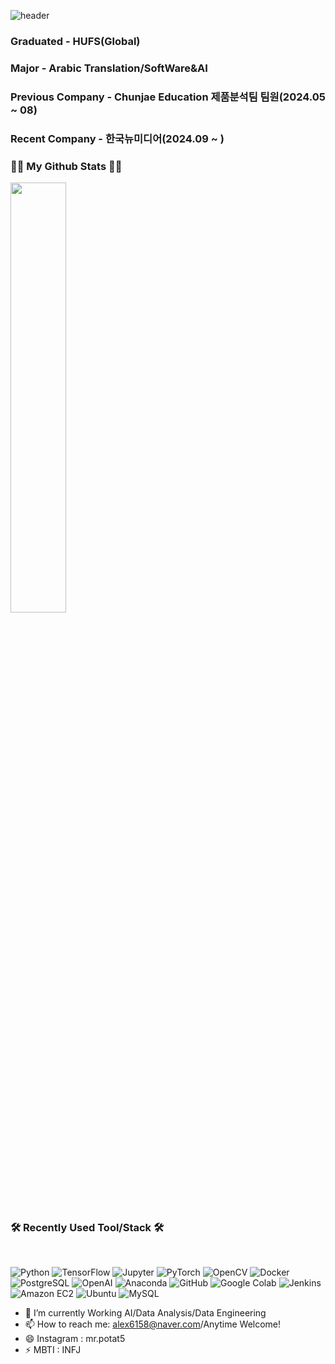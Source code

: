 ![header](https://capsule-render.vercel.app/api?type=Venom&color=auto&height=300&section=header&text=I'M%20DONY&fontSize=90)

### Graduated - HUFS(Global)
### Major - Arabic Translation/SoftWare&AI
### Previous Company - Chunjae Education 제품분석팀 팀원(2024.05 ~ 08)
### Recent Company   - 한국뉴미디어(2024.09 ~ )

<h3 align="left">👩‍💻 My Github Stats 👩‍💻</h3>
<a href="https://github.com/${dony1220}">
  <img src="https://github-readme-stats.vercel.app/api?username=dony1220&theme=tokyonight&show_icons=true" width="42%"/>
</a>


<h3 align="left"><b>🛠 Recently Used Tool/Stack 🛠</b></h3>
</br>
<p align="left">


<img alt="Python" src ="https://img.shields.io/badge/Python-3776AB.svg?&style=for-the-badge&logo=Python&logoColor=white"/>
<img alt="TensorFlow" src ="https://img.shields.io/badge/TensorFlow-FF6F00.svg?&style=for-the-badge&logo=TensorFlow&logoColor=black"/>
<img alt="Jupyter" src ="https://img.shields.io/badge/Jupyter-F37626.svg?&style=for-the-badge&logo=Jupyter&logoColor=white"/>
<img alt="PyTorch" src ="https://img.shields.io/badge/PyTorch-EE4C2C.svg?&style=for-the-badge&logo=PyTorch&logoColor=black"/>
<img alt="OpenCV" src ="https://img.shields.io/badge/OpenCV-5C3EE8.svg?&style=for-the-badge&logo=OpenCV&logoColor=white"/>
<img alt="Docker" src ="https://img.shields.io/badge/Docker-2496ED.svg?&style=for-the-badge&logo=Docker&logoColor=white"/>
<img alt="PostgreSQL" src ="https://img.shields.io/badge/PostgreSQL-4169E1.svg?&style=for-the-badge&logo=PostgreSQL&logoColor=white"/>
<img alt="OpenAI" src ="https://img.shields.io/badge/OpenAI-412991.svg?&style=for-the-badge&logo=OpenAI&logoColor=white"/>
<img alt="Anaconda" src ="https://img.shields.io/badge/Anaconda-44A833.svg?&style=for-the-badge&logo=Anaconda&logoColor=black"/>
<img alt="GitHub" src ="https://img.shields.io/badge/GitHub-181717.svg?&style=for-the-badge&logo=GitHub&logoColor=white"/>
<img alt="Google Colab" src ="https://img.shields.io/badge/Google Colab-F9AB00.svg?&style=for-the-badge&logo=Google Colab&logoColor=orange"/>
<img alt="Jenkins" src ="https://img.shields.io/badge/Jenkins-D24939.svg?&style=for-the-badge&logo=Jenkins&logoColor=white"/>
<img alt="Amazon EC2" src ="https://img.shields.io/badge/Amazon EC2-FF9900.svg?&style=for-the-badge&logo=Amazon EC2&logoColor=black"/>
<img alt="Ubuntu" src ="https://img.shields.io/badge/Ubuntu-E95420.svg?&style=for-the-badge&logo=Ubuntu&logoColor=black"/>
<img alt="MySQL" src ="https://img.shields.io/badge/MySQL-4479A1.svg?&style=for-the-badge&logo=MySQL&logoColor=white"/>




- 🌱 I’m currently Working AI/Data Analysis/Data Engineering
- 📫 How to reach me: alex6158@naver.com/Anytime Welcome!
- 😄 Instagram : mr.potat5
- ⚡ MBTI : INFJ
